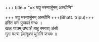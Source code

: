 +++
title = "०४ त्रपु भस्मार्जुनम् अस्थीनि"

+++
त्रपु भस्मार्जुनम् अस्थीनि +++(Bhatt. tripu)+++  
हरितं वर्णः पुष्कलं गन्धः ।  
खलः पात्रम् उष्टारौ बाहू स्फ्याव् अंसौ  
गुदा वरत्रा ईषानूक्यं युगानि जत्रवः ॥
